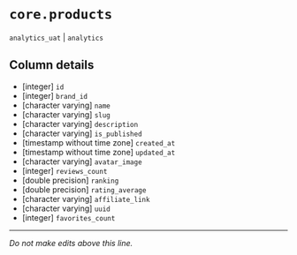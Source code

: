 # `core.products`
`analytics_uat` | `analytics`

## Column details
* [integer]   `id`
* [integer]   `brand_id`
* [character varying] `name`
* [character varying] `slug`
* [character varying] `description`
* [character varying] `is_published`
* [timestamp without time zone] `created_at`
* [timestamp without time zone] `updated_at`
* [character varying] `avatar_image`
* [integer]   `reviews_count`
* [double precision] `ranking`
* [double precision] `rating_average`
* [character varying] `affiliate_link`
* [character varying] `uuid`
* [integer]   `favorites_count`

-------------------------------------------------------------------------------
*Do not make edits above this line.*
